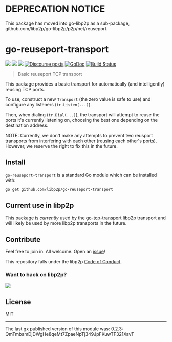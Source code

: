 # DEPRECATION NOTICE

This package has moved into go-libp2p as a sub-package, github.com/libp2p/go-libp2p/p2p/net/reuseport.

# go-reuseport-transport

[![](https://img.shields.io/badge/made%20by-Protocol%20Labs-blue.svg?style=flat-square)](https://protocol.ai)
[![](https://img.shields.io/badge/project-libp2p-yellow.svg?style=flat-square)](https://libp2p.io/)
[![](https://img.shields.io/badge/freenode-%23libp2p-yellow.svg?style=flat-square)](http://webchat.freenode.net/?channels=%23libp2p)
[![Discourse posts](https://img.shields.io/discourse/https/discuss.libp2p.io/posts.svg)](https://discuss.libp2p.io)
[![GoDoc](https://godoc.org/github.com/libp2p/go-reuseport-transport?status.svg)](https://godoc.org/github.com/libp2p/go-reuseport-transport)
[![Build Status](https://travis-ci.org/libp2p/go-reuseport-transport.svg?branch=master)](https://travis-ci.org/libp2p/go-reuseport-transport)

> Basic reuseport TCP transport

This package provides a basic transport for automatically (and intelligently) reusing TCP ports.

To use, construct a new `Transport` (the zero value is safe to use) and configure any listeners (`tr.Listen(...)`).

Then, when dialing (`tr.Dial(...)`), the transport will attempt to reuse the ports it's currently listening on, choosing the best one depending on the destination address.


NOTE: Currently, we don't make any attempts to prevent two reusport transports from interfering with each other (reusing each other's ports). However, we reserve the right to fix this in the future.

## Install

`go-reuseport-transport` is a standard Go module which can be installed with:

```sh
go get github.com/libp2p/go-reuseport-transport
```

## Current use in libp2p

This package is *currently* used by the [go-tcp-transport](https://github.com/libp2p/go-tcp-transport) libp2p transport and will likely be used by more libp2p transports in the future.

## Contribute

Feel free to join in. All welcome. Open an [issue](https://github.com/libp2p/go-reuseport-transport/issues)!

This repository falls under the libp2p [Code of Conduct](https://github.com/libp2p/community/blob/master/code-of-conduct.md).

### Want to hack on libp2p?

[![](https://cdn.rawgit.com/libp2p/community/master/img/contribute.gif)](https://github.com/libp2p/community/blob/master/CONTRIBUTE.md)

## License

MIT

---

The last gx published version of this module was: 0.2.3: QmTmbamDjDWgHe8qeMt7ZpaeNpTj349JpFKuwTF321XavT
